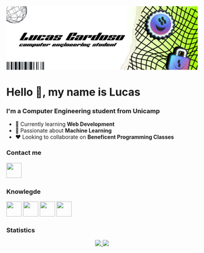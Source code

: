 <picture>
  <source media="(prefers-color-scheme: dark)" srcset="1.png">
  <img alt="Shows an illustrated sun in light color mode and a moon with stars in dark color mode." src="2.png">
</picture>
<h1 >Hello 👋, my name is Lucas</h1>

### I'm a Computer Engineering student from Unicamp

- 🌱 Currently learning **Web Development**
- 🤔 Passionate about **Machine Learning**
- ❤️ Looking to collaborate on **Beneficent Programming Classes**

### Contact me

<div >
<a href="https://www.linkedin.com/in/lucas-cardoso-a57681260" target="_blank"><img src="https://cdn.jsdelivr.net/gh/devicons/devicon/icons/linkedin/linkedin-original.svg" width="40" height="40"/>
          </a>   
</div>


### Knowlegde
<img src="https://cdn.jsdelivr.net/gh/devicons/devicon/icons/python/python-plain.svg" width="40" height="40"  />  <img src="https://cdn.jsdelivr.net/gh/devicons/devicon/icons/c/c-plain.svg" width="40" height="40"/>  <img src="https://cdn.jsdelivr.net/gh/devicons/devicon/icons/java/java-plain.svg" width="40" height="40"/>  <img src="https://cdn.jsdelivr.net/gh/devicons/devicon/icons/mysql/mysql-original.svg" width="40" height="40"/>

### Statistics
<div align="center">
<a href="https://github.com/lcardosott">
<img height="180em" src="https://github-readme-stats.vercel.app/api/top-langs/?username=lcardosott&layout=compact&langs_count=7&theme=transparent"/>
<img height="180em" src="https://github-readme-stats.vercel.app/api?username=lcardosott&show_icons=true&theme=transparent&include_all_commits=true&count_private=true"/>
</div>
